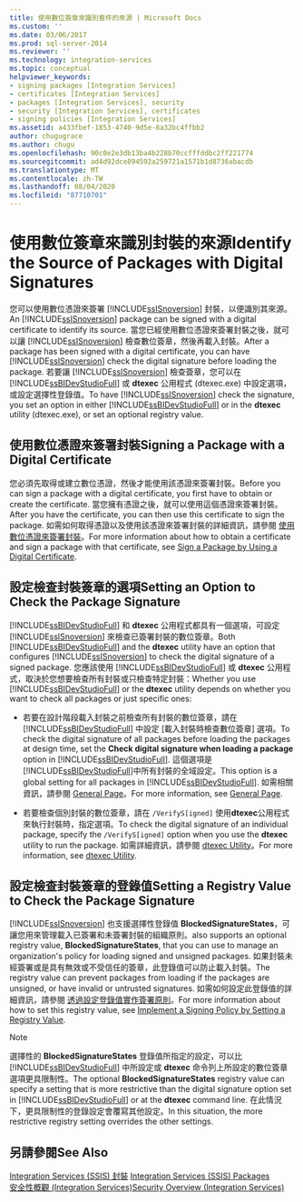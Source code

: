 ```yaml
---
title: 使用數位簽章來識別套件的來源 | Microsoft Docs
ms.custom: ''
ms.date: 03/06/2017
ms.prod: sql-server-2014
ms.reviewer: ''
ms.technology: integration-services
ms.topic: conceptual
helpviewer_keywords:
- signing packages [Integration Services]
- certificates [Integration Services]
- packages [Integration Services], security
- security [Integration Services], certificates
- signing policies [Integration Services]
ms.assetid: a433fbef-1853-4740-9d5e-8a32bc4ffbb2
author: chugugrace
ms.author: chugu
ms.openlocfilehash: 90c0e2e3db13ba4b228b70ccfffddbc2ff221774
ms.sourcegitcommit: ad4d92dce894592a259721a1571b1d8736abacdb
ms.translationtype: MT
ms.contentlocale: zh-TW
ms.lasthandoff: 08/04/2020
ms.locfileid: "87710701"
---
```

# <a name="identify-the-source-of-packages-with-digital-signatures"></a><span data-ttu-id="eb825-102">使用數位簽章來識別封裝的來源</span><span class="sxs-lookup"><span data-stu-id="eb825-102">Identify the Source of Packages with Digital Signatures</span></span>
  <span data-ttu-id="eb825-103">您可以使用數位憑證來簽署 [!INCLUDE[ssISnoversion](../../includes/ssisnoversion-md.md)] 封裝，以便識別其來源。</span><span class="sxs-lookup"><span data-stu-id="eb825-103">An [!INCLUDE[ssISnoversion](../../includes/ssisnoversion-md.md)] package can be signed with a digital certificate to identify its source.</span></span> <span data-ttu-id="eb825-104">當您已經使用數位憑證來簽署封裝之後，就可以讓 [!INCLUDE[ssISnoversion](../../includes/ssisnoversion-md.md)] 檢查數位簽章，然後再載入封裝。</span><span class="sxs-lookup"><span data-stu-id="eb825-104">After a package has been signed with a digital certificate, you can have [!INCLUDE[ssISnoversion](../../includes/ssisnoversion-md.md)] check the digital signature before loading the package.</span></span> <span data-ttu-id="eb825-105">若要讓 [!INCLUDE[ssISnoversion](../../includes/ssisnoversion-md.md)] 檢查簽章，您可以在 [!INCLUDE[ssBIDevStudioFull](../../includes/ssbidevstudiofull-md.md)] 或 **dtexec** 公用程式 (dtexec.exe) 中設定選項，或設定選擇性登錄值。</span><span class="sxs-lookup"><span data-stu-id="eb825-105">To have [!INCLUDE[ssISnoversion](../../includes/ssisnoversion-md.md)] check the signature, you set an option in either [!INCLUDE[ssBIDevStudioFull](../../includes/ssbidevstudiofull-md.md)] or in the **dtexec** utility (dtexec.exe), or set an optional registry value.</span></span>  
  
## <a name="signing-a-package-with-a-digital-certificate"></a><span data-ttu-id="eb825-106">使用數位憑證來簽署封裝</span><span class="sxs-lookup"><span data-stu-id="eb825-106">Signing a Package with a Digital Certificate</span></span>  
 <span data-ttu-id="eb825-107">您必須先取得或建立數位憑證，然後才能使用該憑證來簽署封裝。</span><span class="sxs-lookup"><span data-stu-id="eb825-107">Before you can sign a package with a digital certificate, you first have to obtain or create the certificate.</span></span> <span data-ttu-id="eb825-108">當您擁有憑證之後，就可以使用這個憑證來簽署封裝。</span><span class="sxs-lookup"><span data-stu-id="eb825-108">After you have the certificate, you can then use this certificate to sign the package.</span></span> <span data-ttu-id="eb825-109">如需如何取得憑證以及使用該憑證來簽署封裝的詳細資訊，請參閱 [使用數位憑證來簽署封裝](../sign-a-package-by-using-a-digital-certificate.md)。</span><span class="sxs-lookup"><span data-stu-id="eb825-109">For more information about how to obtain a certificate and sign a package with that certificate, see [Sign a Package by Using a Digital Certificate](../sign-a-package-by-using-a-digital-certificate.md).</span></span>  
  
## <a name="setting-an-option-to-check-the-package-signature"></a><span data-ttu-id="eb825-110">設定檢查封裝簽章的選項</span><span class="sxs-lookup"><span data-stu-id="eb825-110">Setting an Option to Check the Package Signature</span></span>  
 <span data-ttu-id="eb825-111">[!INCLUDE[ssBIDevStudioFull](../../includes/ssbidevstudiofull-md.md)] 和 **dtexec** 公用程式都具有一個選項，可設定 [!INCLUDE[ssISnoversion](../../includes/ssisnoversion-md.md)] 來檢查已簽署封裝的數位簽章。</span><span class="sxs-lookup"><span data-stu-id="eb825-111">Both [!INCLUDE[ssBIDevStudioFull](../../includes/ssbidevstudiofull-md.md)] and the **dtexec** utility have an option that configures [!INCLUDE[ssISnoversion](../../includes/ssisnoversion-md.md)] to check the digital signature of a signed package.</span></span> <span data-ttu-id="eb825-112">您應該使用 [!INCLUDE[ssBIDevStudioFull](../../includes/ssbidevstudiofull-md.md)] 或 **dtexec** 公用程式，取決於您想要檢查所有封裝或只檢查特定封裝：</span><span class="sxs-lookup"><span data-stu-id="eb825-112">Whether you use [!INCLUDE[ssBIDevStudioFull](../../includes/ssbidevstudiofull-md.md)] or the **dtexec** utility depends on whether you want to check all packages or just specific ones:</span></span>  
  
-   <span data-ttu-id="eb825-113">若要在設計階段載入封裝之前檢查所有封裝的數位簽章，請在 [!INCLUDE[ssBIDevStudioFull](../../includes/ssbidevstudiofull-md.md)] 中設定 [載入封裝時檢查數位簽章]  選項。</span><span class="sxs-lookup"><span data-stu-id="eb825-113">To check the digital signature of all packages before loading the packages at design time, set the **Check digital signature when loading a package** option in [!INCLUDE[ssBIDevStudioFull](../../includes/ssbidevstudiofull-md.md)].</span></span> <span data-ttu-id="eb825-114">這個選項是 [!INCLUDE[ssBIDevStudioFull](../../includes/ssbidevstudiofull-md.md)]中所有封裝的全域設定。</span><span class="sxs-lookup"><span data-stu-id="eb825-114">This option is a global setting for all packages in [!INCLUDE[ssBIDevStudioFull](../../includes/ssbidevstudiofull-md.md)].</span></span> <span data-ttu-id="eb825-115">如需相關資訊，請參閱 [General Page](../general-page-of-integration-services-designers-options.md)。</span><span class="sxs-lookup"><span data-stu-id="eb825-115">For more information, see [General Page](../general-page-of-integration-services-designers-options.md).</span></span>  
  
-   <span data-ttu-id="eb825-116">若要檢查個別封裝的數位簽章，請在 `/VerifyS[igned]` 使用**dtexec**公用程式來執行封裝時，指定選項。</span><span class="sxs-lookup"><span data-stu-id="eb825-116">To check the digital signature of an individual package, specify the `/VerifyS[igned]` option when you use the **dtexec** utility to run the package.</span></span> <span data-ttu-id="eb825-117">如需詳細資訊，請參閱 [dtexec Utility](../packages/dtexec-utility.md)。</span><span class="sxs-lookup"><span data-stu-id="eb825-117">For more information, see [dtexec Utility](../packages/dtexec-utility.md).</span></span>  
  
## <a name="setting-a-registry-value-to-check-the-package-signature"></a><span data-ttu-id="eb825-118">設定檢查封裝簽章的登錄值</span><span class="sxs-lookup"><span data-stu-id="eb825-118">Setting a Registry Value to Check the Package Signature</span></span>  
 [!INCLUDE[ssISnoversion](../../includes/ssisnoversion-md.md)] <span data-ttu-id="eb825-119">也支援選擇性登錄值 **BlockedSignatureStates**，可讓您用來管理載入已簽署和未簽署封裝的組織原則。</span><span class="sxs-lookup"><span data-stu-id="eb825-119">also supports an optional registry value, **BlockedSignatureStates**, that you can use to manage an organization's policy for loading signed and unsigned packages.</span></span> <span data-ttu-id="eb825-120">如果封裝未經簽署或是具有無效或不受信任的簽章，此登錄值可以防止載入封裝。</span><span class="sxs-lookup"><span data-stu-id="eb825-120">The registry value can prevent packages from loading if the packages are unsigned, or have invalid or untrusted signatures.</span></span> <span data-ttu-id="eb825-121">如需如何設定此登錄值的詳細資訊，請參閱 [透過設定登錄值實作簽署原則](../implement-a-signing-policy-by-setting-a-registry-value.md)。</span><span class="sxs-lookup"><span data-stu-id="eb825-121">For more information about how to set this registry value, see [Implement a Signing Policy by Setting a Registry Value](../implement-a-signing-policy-by-setting-a-registry-value.md).</span></span>  
  
> [!NOTE]  
>  <span data-ttu-id="eb825-122">選擇性的 **BlockedSignatureStates** 登錄值所指定的設定，可以比 [!INCLUDE[ssBIDevStudioFull](../../includes/ssbidevstudiofull-md.md)] 中所設定或 **dtexec** 命令列上所設定的數位簽章選項更具限制性。</span><span class="sxs-lookup"><span data-stu-id="eb825-122">The optional **BlockedSignatureStates** registry value can specify a setting that is more restrictive than the digital signature option set in [!INCLUDE[ssBIDevStudioFull](../../includes/ssbidevstudiofull-md.md)] or at the **dtexec** command line.</span></span> <span data-ttu-id="eb825-123">在此情況下，更具限制性的登錄設定會覆寫其他設定。</span><span class="sxs-lookup"><span data-stu-id="eb825-123">In this situation, the more restrictive registry setting overrides the other settings.</span></span>  
  
## <a name="see-also"></a><span data-ttu-id="eb825-124">另請參閱</span><span class="sxs-lookup"><span data-stu-id="eb825-124">See Also</span></span>  
 <span data-ttu-id="eb825-125">[Integration Services &#40;SSIS&#41; 封裝](../integration-services-ssis-packages.md) </span><span class="sxs-lookup"><span data-stu-id="eb825-125">[Integration Services &#40;SSIS&#41; Packages](../integration-services-ssis-packages.md) </span></span>  
 [<span data-ttu-id="eb825-126">安全性概觀 (Integration Services)</span><span class="sxs-lookup"><span data-stu-id="eb825-126">Security Overview &#40;Integration Services&#41;</span></span>](security-overview-integration-services.md)  
  
  
